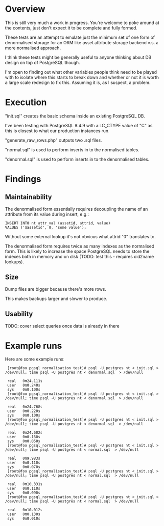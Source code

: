# Overview

This is still very much a work in progress. You're welcome to poke around at the contents, just don't expect it to be complete and fully formed.

These tests are an attempt to emulate just the minimum set of one form of denormalised storage for an ORM like asset attribute storage backend v.s. a more normalised approach.

I think these tests might be generally useful to anyone thinking about DB design on top of PostgreSQL though.

I'm open to finding out what other variables people think need to be played with to isolate where this starts to break down and whether or not it is worth a large scale redesign to fix this. Assuming it is, as I suspect, a problem.

# Execution

"init.sql" creates the basic schema inside an existing PostgreSQL DB.

I've been testing with PostgreSQL 8.4.9 with a LC_CTYPE value of "C" as this is closest to what our production instances run.

"generate_raw_rows.php" outputs two .sql files.

"normal.sql" is used to perform inserts in to the normalised tables.

"denormal.sql" is used to perform inserts in to the denormalised tables.


# Findings

## Maintainability

The denormalised form essentially requires decoupling the name of an attribute from its value during insert, e.g.:

	INSERT INTO nt_attr_val (assetid, attrid, value)
	VALUES ('$assetid', 0, 'some value');
     
Without some external lookup it's not obvious what attrid "0" translates to.


The denormalised form requires twice as many indexes as the normalised form. This is likely to increase the space PostgreSQL needs to store the indexes both in memory and on disk (TODO: test this - requires oid2name lookups).
		
## Size

Dump files are bigger because there's more rows.

This makes backups larger and slower to produce.

## Usability

TODO: cover select queries once data is already in there

# Example runs

Here are some example runs:
     
	 [root@foo pgsql_normalisation_test]# psql -U postgres nt < init.sql > /dev/null; time psql -U postgres nt < denormal.sql  > /dev/null
     
     real	0m24.111s
     user	0m0.240s
     sys	0m0.100s
     [root@foo pgsql_normalisation_test]# psql -U postgres nt < init.sql > /dev/null; time psql -U postgres nt < denormal.sql  > /dev/null
     
     real	0m24.768s
     user	0m0.220s
     sys	0m0.100s
     [root@foo pgsql_normalisation_test]# psql -U postgres nt < init.sql > /dev/null; time psql -U postgres nt < denormal.sql  > /dev/null
     
     real	0m24.602s
     user	0m0.130s
     sys	0m0.050s
     [root@foo pgsql_normalisation_test]# psql -U postgres nt < init.sql > /dev/null; time psql -U postgres nt < normal.sql  > /dev/null
     
     real	0m9.983s
     user	0m0.110s
     sys	0m0.070s
     [root@foo pgsql_normalisation_test]# psql -U postgres nt < init.sql > /dev/null; time psql -U postgres nt < normal.sql  > /dev/null
     
     real	0m10.331s
     user	0m0.110s
     sys	0m0.090s
     [root@foo pgsql_normalisation_test]# psql -U postgres nt < init.sql > /dev/null; time psql -U postgres nt < normal.sql  > /dev/null
     
     real	0m10.012s
     user	0m0.130s
     sys	0m0.010s
